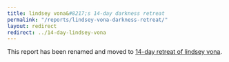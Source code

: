 ```yaml
---
title: lindsey vona&#8217;s 14-day darkness retreat
permalink: "/reports/lindsey-vona-darkness-retreat/"
layout: redirect
redirect: ../14-day-lindsey-vona
---
```


This report has been renamed and moved to [14-day retreat of lindsey vona](/reports/14-day-lindsey-vona).
